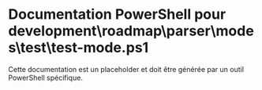 # Documentation PowerShell pour development\roadmap\parser\modes\test\test-mode.ps1

Cette documentation est un placeholder et doit être générée par un outil PowerShell spécifique.
